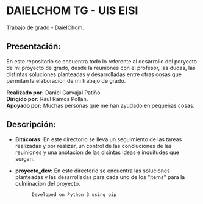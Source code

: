 ﻿# **DAIELCHOM TG - UIS EISI**
Trabajo de grado - DaielChom.

## Presentación:
En este repositorio se encuentra todo lo referente al desarrollo del poryecto de mi proyecto de grado, desde la reuniones con el profesor, las dudas, las distintas soluciones planteadas y desarrolladas entre otras cosas que permitan la elaboracion de mi trabajo de grado.

**Realizado por:** Daniel Carvajal Patiño <br/>
**Dirigido por:** Raul Ramos Pollan. <br/>
 **Apoyado por:** Muchas personas que me han ayudado en pequeñas cosas.

## Descripción:

* **Bitácoras:** En este directorio se lleva un seguimiento de las tareas realizadas y por realizar, un control de las concluciones de las reuiniones y una anotacion de las disintas ideas e inquitudes que surgan.
* **proyecto_dev:** En este  directorio se encuentra las soluciones planteadas y las desarrolladas para cada uno de los "items" para la culminacion del proyecto.

			Developed on Python 3 using pip